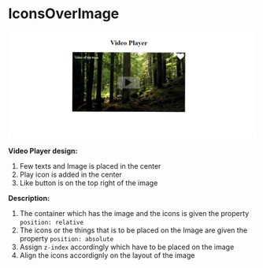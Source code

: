 # IconsOverImage
![Icons over the Image](./text_overlay.png)

 
**Video Player design:**

1) Few texts and Image is placed in the center
2) Play icon is added in the center
3) Like button is on the top right of the image


**Description:**

1) The container which has the image and the icons is given the property `position: relative`
2) The icons or the things that is to be placed on the Image are given the property `position: absolute`
3) Assign `z-index` accordingly which have to be placed on the image
4) Align the icons accordignly on the layout of the image
